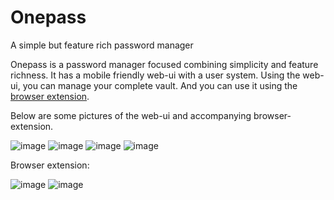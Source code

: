# Onepass
A simple but feature rich password manager

Onepass is a password manager focused combining simplicity and feature richness. It has a mobile friendly web-ui with a user system. Using the web-ui, you can manage your complete vault. And you can use it using the [browser extension](https://github.com/Casvt/Onepass-clients).

Below are some pictures of the web-ui and accompanying browser-extension.

![image](https://user-images.githubusercontent.com/88994465/207392636-61a3f00e-5a8e-47ae-ac51-8f895515990c.png)
![image](https://user-images.githubusercontent.com/88994465/207393495-de6b3d23-98bb-4c88-bee9-ffeb54351bc9.png)
![image](https://user-images.githubusercontent.com/88994465/207393145-6b2de189-02eb-4e03-968c-c55d3aee8850.png)
![image](https://user-images.githubusercontent.com/88994465/207393428-999d1f4d-c3e0-4973-b5c5-3a4cfc2e85a1.png)

Browser extension:

![image](https://user-images.githubusercontent.com/88994465/207393880-21607b1e-0a26-4002-b4f9-3bc7266e7551.png)
![image](https://user-images.githubusercontent.com/88994465/207394004-5119eaaf-ce85-430e-8259-3ccd5774552f.png)
